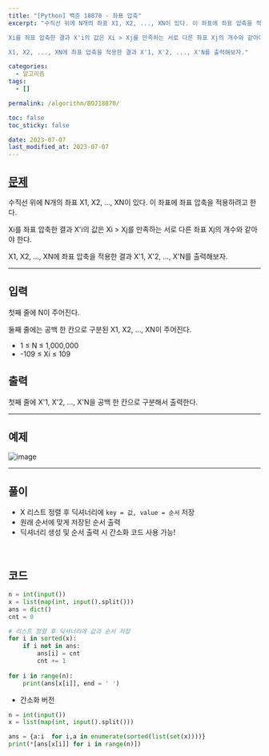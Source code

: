 ```yaml
---
title: "[Python] 백준 18870 - 좌표 압축"
excerpt: "수직선 위에 N개의 좌표 X1, X2, ..., XN이 있다. 이 좌표에 좌표 압축을 적용하려고 한다.

Xi를 좌표 압축한 결과 X'i의 값은 Xi > Xj를 만족하는 서로 다른 좌표 Xj의 개수와 같아야 한다.

X1, X2, ..., XN에 좌표 압축을 적용한 결과 X'1, X'2, ..., X'N를 출력해보자."

categories:
  - 알고리즘
tags:
  - []

permalink: /algorithm/BOJ18870/

toc: false
toc_sticky: false

date: 2023-07-07
last_modified_at: 2023-07-07
---
```


## [문제](https://www.acmicpc.net/problem/18870)

수직선 위에 N개의 좌표 X1, X2, ..., XN이 있다. 이 좌표에 좌표 압축을 적용하려고 한다.

Xi를 좌표 압축한 결과 X'i의 값은 Xi > Xj를 만족하는 서로 다른 좌표 Xj의 개수와 같아야 한다.

X1, X2, ..., XN에 좌표 압축을 적용한 결과 X'1, X'2, ..., X'N를 출력해보자.

***

## 입력
첫째 줄에 N이 주어진다.

둘째 줄에는 공백 한 칸으로 구분된 X1, X2, ..., XN이 주어진다.

- 1 ≤ N ≤ 1,000,000
- -109 ≤ Xi ≤ 109

## 출력
첫째 줄에 X'1, X'2, ..., X'N을 공백 한 칸으로 구분해서 출력한다.

***

## 예제
![image](https://github.com/JS042/cs231n/assets/84077022/e66df655-5c0b-4a2a-b53a-658fcf93805a)

***

## 풀이
- X 리스트 정렬 후 딕셔너리에 `key = 값, value = 순서` 저장
- 원래 순서에 맞게 저장된 순서 출력
- 딕셔너리 생성 및 순서 출력 시 간소화 코드 사용 가능!

<br/>

## 코드

```python
n = int(input())
x = list(map(int, input().split()))
ans = dict()
cnt = 0

# 리스트 정렬 후 딕셔너리에 값과 순서 저장
for i in sorted(x):
    if i not in ans:
        ans[i] = cnt
        cnt += 1
        
for i in range(n):
    print(ans[x[i]], end = ' ')
```

- 간소화 버전

```python
n = int(input())
x = list(map(int, input().split()))

ans = {a:i  for i,a in enumerate(sorted(list(set(x))))}
print(*[ans[x[i]] for i in range(n)])
```